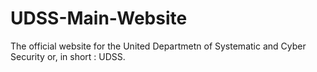 # UDSS-Main-Website
The official website for the United Departmetn of Systematic and Cyber Security or, in short : UDSS. 
